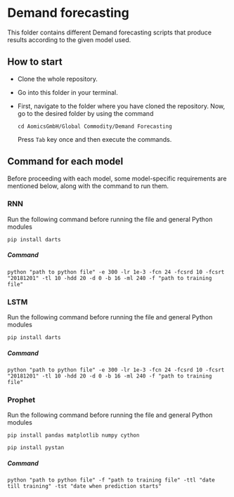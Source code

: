 # Demand forecasting

This folder contains different Demand forecasting scripts that produce results according to the given model used.

## How to start
- Clone the whole repository.
- Go into this folder in your terminal.
- First, navigate to the folder where you have cloned the repository. Now,  go to the desired folder by using the command
  
  ```cd AomicsGmbH/Global Commodity/Demand Forecasting```

  Press ```Tab``` key once and then execute the commands.


## Command for each model

Before proceeding with each model, some model-specific requirements are mentioned below, along with the command to run them.

### RNN
Run the following command before running the file and general Python modules

```pip install darts```

##### Command
```python "path to python file" -e 300 -lr 1e-3 -fcn 24 -fcsrd 10 -fcsrt "20181201" -tl 10 -hdd 20 -d 0 -b 16 -ml 240 -f "path to training file"```

### LSTM
Run the following command before running the file and general Python modules

```pip install darts```
##### Command
```python "path to python file" -e 300 -lr 1e-3 -fcn 24 -fcsrd 10 -fcsrt "20181201" -tl 10 -hdd 20 -d 0 -b 16 -ml 240 -f "path to training file"```

### Prophet
Run the following command before running the file and general Python modules

```pip install pandas matplotlib numpy cython```

```pip install pystan```
##### Command
```python "path to python file" -f "path to training file" -ttl "date till training" -tst "date when prediction starts"```


